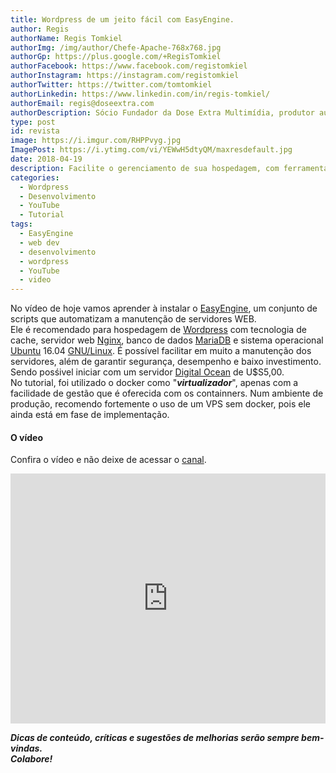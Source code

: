 ```yaml
---
title: Wordpress de um jeito fácil com EasyEngine.
author: Regis
authorName: Regis Tomkiel
authorImg: /img/author/Chefe-Apache-768x768.jpg
authorGp: https://plus.google.com/+RegisTomkiel
authorFacebook: https://www.facebook.com/registomkiel
authorInstagram: https://instagram.com/registomkiel
authorTwitter: https://twitter.com/tomtomkiel
authorLinkedin: https://www.linkedin.com/in/regis-tomkiel/
authorEmail: regis@doseextra.com
authorDescription: Sócio Fundador da Dose Extra Multimídia, produtor audiovisual, desenvolvedor web, podcaster, escritor e quando sobra tempo, coleciona videogames e filmes independentes.
type: post
id: revista
image: https://i.imgur.com/RHPPvyg.jpg
ImagePost: https://i.ytimg.com/vi/YEWwH5dtyQM/maxresdefault.jpg
date: 2018-04-19
description: Facilite o gerenciamento de sua hospedagem, com ferramentas de otimização, cache e proxy. Guia de instalação do Easy Engine e Wordpress utilizando container docker com Ubuntu, nginx, php e MariaDB.
categories:
  - Wordpress
  - Desenvolvimento
  - YouTube
  - Tutorial
tags:
  - EasyEngine
  - web dev
  - desenvolvimento
  - wordpress
  - YouTube
  - video
---
```


No vídeo de hoje vamos aprender à instalar o [EasyEngine](https://easyengine.io/ "Site do EasyEngine"), um conjunto de scripts que automatizam a manutenção de servidores WEB.   
Ele é recomendado para hospedagem de [Wordpress](https://br.wordpress.org/ "Site do Wordpress") com tecnologia de cache, servidor web [Nginx](https://nginx.org/en/ "Site do nginx"), banco de dados [MariaDB](https://mariadb.org/ "Site do MariaDB") e sistema operacional [Ubuntu](https://www.ubuntu.com/ "Site do Ubuntu") 16.04 [GNU/Linux](https://www.gnu.org/ "Site do GNU"). É possível facilitar em muito a manutenção dos servidores, além de garantir segurança, desempenho e baixo investimento. Sendo posśivel iniciar com um servidor [Digital Ocean](https://m.do.co/c/f00102c3bd64 "Ganhe alguns dólares na Digital Ocean" ) de U$S5,00.  
No tutorial, foi utilizado o docker como "***virtualizador***", apenas com a facilidade de gestão que é oferecida com os containners. Num ambiente de produção, recomendo fortemente o uso de um VPS sem docker, pois ele ainda está em fase de implementação.   

#### O vídeo
Confira o vídeo e não deixe de acessar o [canal](https://www.youtube.com/channel/UC5Zz7kecrmtYZSKCS79_-Wg).   
<iframe width="100%" height="400vh" src="https://www.youtube.com/embed/YEWwH5dtyQM" frameborder="0" allow="autoplay; encrypted-media" allowfullscreen></iframe>    




***Dicas de conteúdo, críticas e sugestões de melhorias serão sempre bem-vindas.   
Colabore!***
